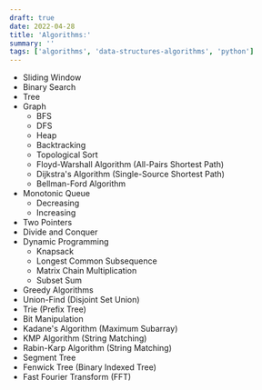```yaml
---
draft: true
date: 2022-04-28
title: 'Algorithms:'
summary: ''
tags: ['algorithms', 'data-structures-algorithms', 'python']
---
```


- Sliding Window
- Binary Search
- Tree
- Graph
  - BFS
  - DFS
  - Heap
  - Backtracking
  - Topological Sort
  - Floyd-Warshall Algorithm (All-Pairs Shortest Path)
  - Dijkstra's Algorithm (Single-Source Shortest Path)
  - Bellman-Ford Algorithm
- Monotonic Queue
  - Decreasing
  - Increasing
- Two Pointers
- Divide and Conquer
- Dynamic Programming
  - Knapsack
  - Longest Common Subsequence
  - Matrix Chain Multiplication
  - Subset Sum
- Greedy Algorithms
- Union-Find (Disjoint Set Union)
- Trie (Prefix Tree)
- Bit Manipulation
- Kadane's Algorithm (Maximum Subarray)
- KMP Algorithm (String Matching)
- Rabin-Karp Algorithm (String Matching)
- Segment Tree
- Fenwick Tree (Binary Indexed Tree)
- Fast Fourier Transform (FFT)
